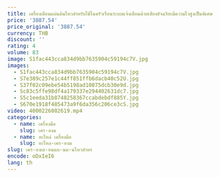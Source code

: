 ```yaml
---
title: เครื่องเตือนแผ่นดินไหวสำหรับใช้ในครัวเรือนระบบแจ้งเตือนด้วยเสียงอัจฉริยะมีความไวสูงเป็นพิเศษ
price: '3887.54'
price_original: '3887.54'
currency: THB
discount: ''
rating: 4
volume: 83
image: S1fac443cca834d9bb7635904c59194c7V.jpg
images:
  - S1fac443cca834d9bb7635904c59194c7V.jpg
  - S7e389c257e1c44ff851ffb6dacb40c52U.jpg
  - S37f02c09ebe54b5198ad10875dcb30e9d.jpg
  - Sc83c5ffe98df4a179337e294402631dc7.jpg
  - S5c1eeda31b8748258367ccabdebdf885Y.jpg
  - S670e1918f485473a9f6da356c206ce3cS.jpg
video: 4000226082619.mp4
categories:
  - name: เครื่องมือ
    slug: เคร-องม
  - name: อะไหล่ เครื่องมือ
    slug: อะไหล-เคร-องม
slug: เคร-องเต-อนแผ-นด-นไหวสำหร
encode: oDxIeI6
lang: th
---
```

  